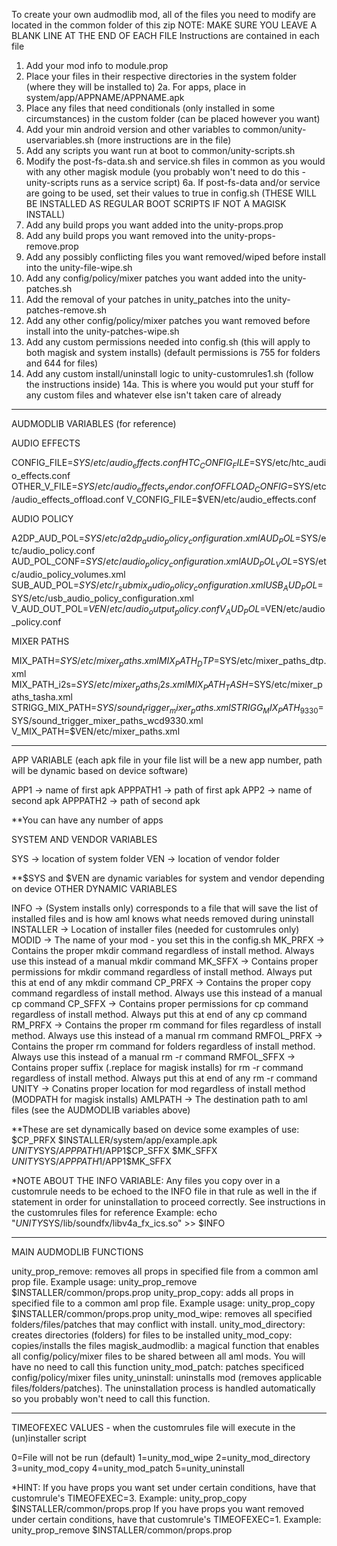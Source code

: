 To create your own audmodlib mod, all of the files you need to modify are located in the common folder of this zip
NOTE: MAKE SURE YOU LEAVE A BLANK LINE AT THE END OF EACH FILE
Instructions are contained in each file

1. Add your mod info to module.prop
2. Place your files in their respective directories in the system folder (where they will be installed to)
2a. For apps, place in system/app/APPNAME/APPNAME.apk
3. Place any files that need conditionals (only installed in some circumstances) in the custom folder (can be placed however you want)
4. Add your min android version and other variables to common/unity-uservariables.sh (more instructions are in the file)
5. Add any scripts you want run at boot to common/unity-scripts.sh
6. Modify the post-fs-data.sh and service.sh files in common as you would with any other magisk module (you probably won't need to do this - unity-scripts runs as a service script)
6a. If post-fs-data and/or service are going to be used, set their values to true in config.sh (THESE WILL BE INSTALLED AS REGULAR BOOT SCRIPTS IF NOT A MAGISK INSTALL)
7. Add any build props you want added into the unity-props.prop
8. Add any build props you want removed into the unity-props-remove.prop
9. Add any possibly conflicting files you want removed/wiped before install into the unity-file-wipe.sh
10. Add any config/policy/mixer patches you want added into the unity-patches.sh
11. Add the removal of your patches in unity_patches into the unity-patches-remove.sh
12. Add any other config/policy/mixer patches you want removed before install into the unity-patches-wipe.sh
13. Add any custom permissions needed into config.sh (this will apply to both magisk and system installs) (default permissions is 755 for folders and 644 for files)
14. Add any custom install/uninstall logic to unity-customrules1.sh (follow the instructions inside)
14a. This is where you would put your stuff for any custom files and whatever else isn't taken care of already
________________________________________________________________________________________________________________________________________________________________________

AUDMODLIB VARIABLES (for reference)

AUDIO EFFECTS

CONFIG_FILE=$SYS/etc/audio_effects.conf
HTC_CONFIG_FILE=$SYS/etc/htc_audio_effects.conf
OTHER_V_FILE=$SYS/etc/audio_effects_vendor.conf
OFFLOAD_CONFIG=$SYS/etc/audio_effects_offload.conf
V_CONFIG_FILE=$VEN/etc/audio_effects.conf

AUDIO POLICY

A2DP_AUD_POL=$SYS/etc/a2dp_audio_policy_configuration.xml
AUD_POL=$SYS/etc/audio_policy.conf
AUD_POL_CONF=$SYS/etc/audio_policy_configuration.xml
AUD_POL_VOL=$SYS/etc/audio_policy_volumes.xml
SUB_AUD_POL=$SYS/etc/r_submix_audio_policy_configuration.xml
USB_AUD_POL=$SYS/etc/usb_audio_policy_configuration.xml
V_AUD_OUT_POL=$VEN/etc/audio_output_policy.conf
V_AUD_POL=$VEN/etc/audio_policy.conf

MIXER PATHS

MIX_PATH=$SYS/etc/mixer_paths.xml
MIX_PATH_DTP=$SYS/etc/mixer_paths_dtp.xml
MIX_PATH_i2s=$SYS/etc/mixer_paths_i2s.xml
MIX_PATH_TASH=$SYS/etc/mixer_paths_tasha.xml
STRIGG_MIX_PATH=$SYS/sound_trigger_mixer_paths.xml
STRIGG_MIX_PATH_9330=$SYS/sound_trigger_mixer_paths_wcd9330.xml
V_MIX_PATH=$VEN/etc/mixer_paths.xml
________________________________________________________________________________________________________________________________________________________________________

APP VARIABLE (each apk file in your file list will be a new app number, path will be dynamic based on device software)

APP1 -> name of first apk
APPPATH1 -> path of first apk
APP2 -> name of second apk
APPPATH2 -> path of second apk

**You can have any number of apps

SYSTEM AND VENDOR VARIABLES

SYS -> location of system folder
VEN -> location of vendor folder

**$SYS and $VEN are dynamic variables for system and vendor depending on device
OTHER DYNAMIC VARIABLES

INFO -> (System installs only) corresponds to a file that will save the list of installed files and is how aml knows what needs removed during uninstall
INSTALLER -> Location of installer files (needed for customrules only)
MODID -> The name of your mod - you set this in the config.sh
MK_PRFX -> Contains the proper mkdir command regardless of install method. Always use this instead of a manual mkdir command
MK_SFFX -> Contains proper permissions for mkdir command regardless of install method. Always put this at end of any mkdir command
CP_PRFX -> Contains the proper copy command regardless of install method. Always use this instead of a manual cp command
CP_SFFX -> Contains proper permissions for cp command regardless of install method. Always put this at end of any cp command
RM_PRFX -> Contains the proper rm command for files regardless of install method. Always use this instead of a manual rm command
RMFOL_PRFX -> Contains the proper rm command for folders regardless of install method. Always use this instead of a manual rm -r command
RMFOL_SFFX -> Contains proper suffix (.replace for magisk installs) for rm -r command regardless of install method. Always put this at end of any rm -r command
UNITY -> Conatins proper location for mod regardless of install method (MODPATH for magisk installs)
AMLPATH -> The destination path to aml files (see the AUDMODLIB variables above)

**These are set dynamically based on device some examples of use:
$CP_PRFX $INSTALLER/system/app/example.apk $UNITY$SYS/$APPPATH1/$APP1$CP_SFFX
$MK_SFFX $UNITY$SYS/$APPPATH1/$APP1$MK_SFFX

*NOTE ABOUT THE INFO VARIABLE:
Any files you copy over in a customrule needs to be echoed to the INFO file in that rule as well in the if statement in order for uninstallation to proceed correctly.
See instructions in the customrules files for reference
Example: echo "$UNITY$SYS/lib/soundfx/libv4a_fx_ics.so" >> $INFO
________________________________________________________________________________________________________________________________________________________________________

MAIN AUDMODLIB FUNCTIONS

unity_prop_remove: removes all props in specified file from a common aml prop file. Example usage: unity_prop_remove $INSTALLER/common/props.prop
unity_prop_copy: adds all props in specified file to a common aml prop file. Example usage: unity_prop_copy $INSTALLER/common/props.prop
unity_mod_wipe: removes all specified folders/files/patches that may conflict with install.
unity_mod_directory: creates directories (folders) for files to be installed
unity_mod_copy: copies/installs the files
magisk_audmodlib: a magical function that enables all config/policy/mixer files to be shared between all aml mods. You will have no need to call this function
unity_mod_patch: patches specificed config/policy/mixer files
unity_uninstall: uninstalls mod (removes applicable files/folders/patches). The uninstallation process is handled automatically so you probably won't need to call this function.
________________________________________________________________________________________________________________________________________________________________________

TIMEOFEXEC VALUES - when the customrules file will execute in the (un)installer script

0=File will not be run (default)
1=unity_mod_wipe
2=unity_mod_directory
3=unity_mod_copy
4=unity_mod_patch
5=unity_uninstall

*HINT: If you have props you want set under certain conditions, have that customrule's TIMEOFEXEC=3. Example: unity_prop_copy $INSTALLER/common/props.prop
If you have props you want removed under certain conditions, have that customrule's TIMEOFEXEC=1. Example: unity_prop_remove $INSTALLER/common/props.prop